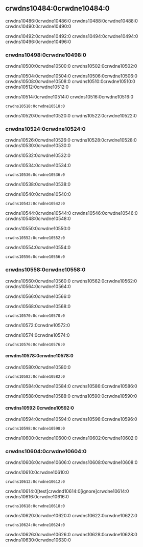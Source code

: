 ## crwdns10484:0crwdne10484:0

crwdns10486:0crwdne10486:0 crwdns10488:0crwdne10488:0 crwdns10490:0crwdne10490:0

crwdns10492:0crwdne10492:0 crwdns10494:0crwdne10494:0 crwdns10496:0crwdne10496:0

### crwdns10498:0crwdne10498:0

crwdns10500:0crwdne10500:0 crwdns10502:0crwdne10502:0

crwdns10504:0crwdne10504:0 crwdns10506:0crwdne10506:0 crwdns10508:0crwdne10508:0 crwdns10510:0crwdne10510:0 crwdns10512:0crwdne10512:0

crwdns10514:0crwdne10514:0 crwdns10516:0crwdne10516:0

```console
crwdns10518:0crwdne10518:0
```

crwdns10520:0crwdne10520:0 crwdns10522:0crwdne10522:0

### crwdns10524:0crwdne10524:0

crwdns10526:0crwdne10526:0 crwdns10528:0crwdne10528:0 crwdns10530:0crwdne10530:0

crwdns10532:0crwdne10532:0

<span class="filename">crwdns10534:0crwdne10534:0</span>

```rust,panics,noplayground
crwdns10536:0crwdne10536:0
```


<span class="caption">crwdns10538:0crwdne10538:0</span>

crwdns10540:0crwdne10540:0

```console
crwdns10542:0crwdne10542:0
```

crwdns10544:0crwdne10544:0 crwdns10546:0crwdne10546:0 crwdns10548:0crwdne10548:0

crwdns10550:0crwdne10550:0

```console
crwdns10552:0crwdne10552:0
```

crwdns10554:0crwdne10554:0

```console
crwdns10556:0crwdne10556:0
```

### crwdns10558:0crwdne10558:0

crwdns10560:0crwdne10560:0 crwdns10562:0crwdne10562:0 crwdns10564:0crwdne10564:0

crwdns10566:0crwdne10566:0

<span class="filename">crwdns10568:0crwdne10568:0</span>

```rust,noplayground
crwdns10570:0crwdne10570:0
```


<span class="caption">crwdns10572:0crwdne10572:0</span>

crwdns10574:0crwdne10574:0

```console
crwdns10576:0crwdne10576:0
```

#### crwdns10578:0crwdne10578:0

crwdns10580:0crwdne10580:0

```console
crwdns10582:0crwdne10582:0
```

crwdns10584:0crwdne10584:0 crwdns10586:0crwdne10586:0

crwdns10588:0crwdne10588:0 crwdns10590:0crwdne10590:0

#### crwdns10592:0crwdne10592:0

crwdns10594:0crwdne10594:0 crwdns10596:0crwdne10596:0

```console
crwdns10598:0crwdne10598:0
```

crwdns10600:0crwdne10600:0 crwdns10602:0crwdne10602:0

### crwdns10604:0crwdne10604:0

crwdns10606:0crwdne10606:0 crwdns10608:0crwdne10608:0

<span class="filename">crwdns10610:0crwdne10610:0</span>

```rust,noplayground
crwdns10612:0crwdne10612:0
```

crwdns10614:0[test]crwdnd10614:0[ignore]crwdne10614:0 crwdns10616:0crwdne10616:0

```console
crwdns10618:0crwdne10618:0
```

crwdns10620:0crwdne10620:0 crwdns10622:0crwdne10622:0

```console
crwdns10624:0crwdne10624:0
```

crwdns10626:0crwdne10626:0 crwdns10628:0crwdne10628:0 crwdns10630:0crwdne10630:0
